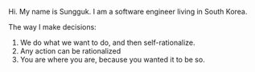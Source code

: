 Hi. My name is Sungguk. I am a software engineer living in South Korea.

The way I make decisions:

1. We do what we want to do, and then self-rationalize.
2. Any action can be rationalized
3. You are where you are, because you wanted it to be so.
